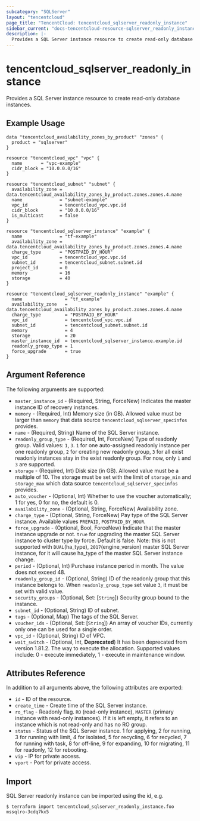 ```yaml
---
subcategory: "SQLServer"
layout: "tencentcloud"
page_title: "TencentCloud: tencentcloud_sqlserver_readonly_instance"
sidebar_current: "docs-tencentcloud-resource-sqlserver_readonly_instance"
description: |-
  Provides a SQL Server instance resource to create read-only database instances.
---
```


# tencentcloud_sqlserver_readonly_instance

Provides a SQL Server instance resource to create read-only database instances.

## Example Usage

```hcl
data "tencentcloud_availability_zones_by_product" "zones" {
  product = "sqlserver"
}

resource "tencentcloud_vpc" "vpc" {
  name       = "vpc-example"
  cidr_block = "10.0.0.0/16"
}

resource "tencentcloud_subnet" "subnet" {
  availability_zone = data.tencentcloud_availability_zones_by_product.zones.zones.4.name
  name              = "subnet-example"
  vpc_id            = tencentcloud_vpc.vpc.id
  cidr_block        = "10.0.0.0/16"
  is_multicast      = false
}

resource "tencentcloud_sqlserver_instance" "example" {
  name              = "tf-example"
  availability_zone = data.tencentcloud_availability_zones_by_product.zones.zones.4.name
  charge_type       = "POSTPAID_BY_HOUR"
  vpc_id            = tencentcloud_vpc.vpc.id
  subnet_id         = tencentcloud_subnet.subnet.id
  project_id        = 0
  memory            = 16
  storage           = 40
}

resource "tencentcloud_sqlserver_readonly_instance" "example" {
  name                = "tf_example"
  availability_zone   = data.tencentcloud_availability_zones_by_product.zones.zones.4.name
  charge_type         = "POSTPAID_BY_HOUR"
  vpc_id              = tencentcloud_vpc.vpc.id
  subnet_id           = tencentcloud_subnet.subnet.id
  memory              = 4
  storage             = 20
  master_instance_id  = tencentcloud_sqlserver_instance.example.id
  readonly_group_type = 1
  force_upgrade       = true
}
```

## Argument Reference

The following arguments are supported:

* `master_instance_id` - (Required, String, ForceNew) Indicates the master instance ID of recovery instances.
* `memory` - (Required, Int) Memory size (in GB). Allowed value must be larger than `memory` that data source `tencentcloud_sqlserver_specinfos` provides.
* `name` - (Required, String) Name of the SQL Server instance.
* `readonly_group_type` - (Required, Int, ForceNew) Type of readonly group. Valid values: `1`, `3`. `1` for one auto-assigned readonly instance per one readonly group, `2` for creating new readonly group, `3` for all exist readonly instances stay in the exist readonly group. For now, only `1` and `3` are supported.
* `storage` - (Required, Int) Disk size (in GB). Allowed value must be a multiple of 10. The storage must be set with the limit of `storage_min` and `storage_max` which data source `tencentcloud_sqlserver_specinfos` provides.
* `auto_voucher` - (Optional, Int) Whether to use the voucher automatically; 1 for yes, 0 for no, the default is 0.
* `availability_zone` - (Optional, String, ForceNew) Availability zone.
* `charge_type` - (Optional, String, ForceNew) Pay type of the SQL Server instance. Available values `PREPAID`, `POSTPAID_BY_HOUR`.
* `force_upgrade` - (Optional, Bool, ForceNew) Indicate that the master instance upgrade or not. `true` for upgrading the master SQL Server instance to cluster type by force. Default is false. Note: this is not supported with `DUAL`(ha_type), `2017`(engine_version) master SQL Server instance, for it will cause ha_type of the master SQL Server instance change.
* `period` - (Optional, Int) Purchase instance period in month. The value does not exceed 48.
* `readonly_group_id` - (Optional, String) ID of the readonly group that this instance belongs to. When `readonly_group_type` set value `3`, it must be set with valid value.
* `security_groups` - (Optional, Set: [`String`]) Security group bound to the instance.
* `subnet_id` - (Optional, String) ID of subnet.
* `tags` - (Optional, Map) The tags of the SQL Server.
* `voucher_ids` - (Optional, Set: [`String`]) An array of voucher IDs, currently only one can be used for a single order.
* `vpc_id` - (Optional, String) ID of VPC.
* `wait_switch` - (Optional, Int, **Deprecated**) It has been deprecated from version 1.81.2. The way to execute the allocation. Supported values include: 0 - execute immediately, 1 - execute in maintenance window.

## Attributes Reference

In addition to all arguments above, the following attributes are exported:

* `id` - ID of the resource.
* `create_time` - Create time of the SQL Server instance.
* `ro_flag` - Readonly flag. `RO` (read-only instance), `MASTER` (primary instance with read-only instances). If it is left empty, it refers to an instance which is not read-only and has no RO group.
* `status` - Status of the SQL Server instance. 1 for applying, 2 for running, 3 for running with limit, 4 for isolated, 5 for recycling, 6 for recycled, 7 for running with task, 8 for off-line, 9 for expanding, 10 for migrating, 11 for readonly, 12 for rebooting.
* `vip` - IP for private access.
* `vport` - Port for private access.


## Import

SQL Server readonly instance can be imported using the id, e.g.

```
$ terraform import tencentcloud_sqlserver_readonly_instance.foo mssqlro-3cdq7kx5
```

